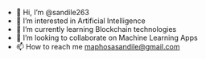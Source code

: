 - 👋 Hi, I’m @sandile263
- 👀 I’m interested in Artificial Intelligence
- 🌱 I’m currently learning Blockchain technologies
- 💞️ I’m looking to collaborate on Machine Learning Apps
- 📫 How to reach me maphosasandile@gmail.com

<!---
sandile263/sandile263 is a ✨ special ✨ repository because its `README.md` (this file) appears on your GitHub profile.
You can click the Preview link to take a look at your changes.
--->
